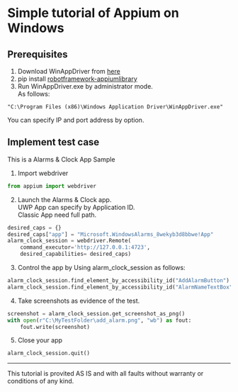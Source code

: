 # Simple tutorial of Appium on Windows

## Prerequisites

1. Download WinAppDriver from [here](https://github.com/Microsoft/WinAppDriver/releases)
1. pip install [robotframework-appiumlibrary](https://github.com/serhatbolsu/robotframework-appiumlibrary)
1. Run WinAppDriver.exe by administrator mode.  
As follows:
```
"C:\Program Files (x86)\Windows Application Driver\WinAppDriver.exe"
```
You can specify IP and port address by option.
## Implement test case

This is a Alarms & Clock App Sample
1. Import webdriver
```python
from appium import webdriver
```
2. Launch the Alarms & Clock app.  
UWP App can specify by Application ID.  
Classic App need full path.
```python
desired_caps = {}
desired_caps["app"] = "Microsoft.WindowsAlarms_8wekyb3d8bbwe!App"
alarm_clock_session = webdriver.Remote(
    command_executor='http://127.0.0.1:4723',
    desired_capabilities= desired_caps)
```
3. Control the app by Using alarm_clock_session as follows:
```python
alarm_clock_session.find_element_by_accessibility_id("AddAlarmButton").click();
alarm_clock_session.find_element_by_accessibility_id("AlarmNameTextBox").clear();
```
4. Take screenshots as evidence of the test.
```python
screenshot = alarm_clock_session.get_screenshot_as_png()
with open(r"C:\MyTestFolder\add_alarm.png", "wb") as fout:
    fout.write(screenshot)
```
5. Close your app
```python
alarm_clock_session.quit()
```
* * *

This tutorial is provited AS IS and with all faults without warranty or conditions of any kind.

